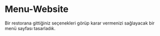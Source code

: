 # Menu-Website

Bir restorana gittiğiniz seçenekleri görüp karar vermenizi sağlayacak bir menü sayfası tasarladık.
